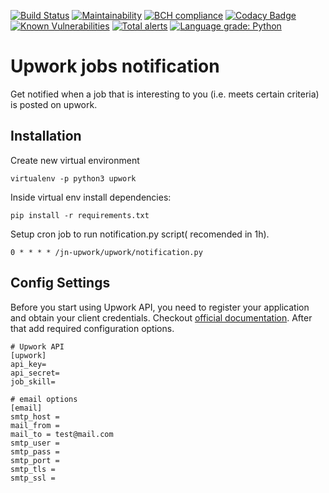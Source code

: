 [![Build Status](https://img.shields.io/travis/AAYBS/jn-upwork/master.svg?logo=travis)](https://travis-ci.org/AAYBS/jn-upwork)
[![Maintainability](https://api.codeclimate.com/v1/badges/25e0f49dcb48d57b5960/maintainability)](https://codeclimate.com/github/AAYBS/jn-upwork/maintainability)
[![BCH compliance](https://bettercodehub.com/edge/badge/AAYBS/jn-upwork?branch=master)](https://bettercodehub.com/)
[![Codacy Badge](https://api.codacy.com/project/badge/Grade/ca6b7f100fe040308ef5ba460000a7ce)](https://app.codacy.com/app/ZoranPandovski/jn-upwork?utm_source=github.com&utm_medium=referral&utm_content=AAYBS/jn-upwork&utm_campaign=Badge_Grade_Dashboard)
[![Known Vulnerabilities](https://snyk.io/test/github/AAYBS/GIC/badge.svg?targetFile=requirements.txt)](https://snyk.io/test/github/AAYBS/GIC?targetFile=requirements.txt)
[![Total alerts](https://img.shields.io/lgtm/alerts/g/AAYBS/jn-upwork.svg?logo=lgtm&logoWidth=18)](https://lgtm.com/projects/g/AAYBS/jn-upwork/alerts/)
[![Language grade: Python](https://img.shields.io/lgtm/grade/python/g/AAYBS/jn-upwork.svg?logo=lgtm&logoWidth=18)](https://lgtm.com/projects/g/AAYBS/jn-upwork/context:python)

# Upwork jobs notification

Get notified when a job that is interesting to you (i.e. meets certain criteria) is posted on upwork.

## Installation
Create new virtual environment
```
virtualenv -p python3 upwork
```
Inside virtual env install dependencies:

```
pip install -r requirements.txt
```
Setup cron job to run notification.py script( recomended in 1h).
```
0 * * * * /jn-upwork/upwork/notification.py
```

## Config Settings
Before you start using Upwork API, you need to register your application and obtain your client credentials. Checkout [official documentation](https://developers.upwork.com/?lang=python#getting-started).
After that add required configuration options.
```
# Upwork API
[upwork]
api_key=
api_secret=
job_skill=

# email options
[email]
smtp_host =
mail_from =
mail_to = test@mail.com
smtp_user =
smtp_pass =
smtp_port =
smtp_tls =
smtp_ssl =
```
